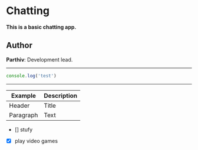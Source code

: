 # Chatting

**This is a basic chatting app.**

## Author
**Parthiv**: Development lead.

---


```js
console.log('test')
```

---
| Example | Description |
| ----------- | ----------- |
| Header | Title |
| Paragraph | Text |

- [] stufy
- [x] play video games
